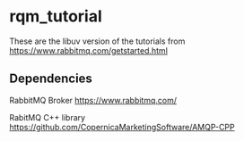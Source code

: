 # rqm_tutorial

These are the libuv version of the tutorials from https://www.rabbitmq.com/getstarted.html

## Dependencies

RabbitMQ Broker https://www.rabbitmq.com/

RabitMQ C++ library https://github.com/CopernicaMarketingSoftware/AMQP-CPP

